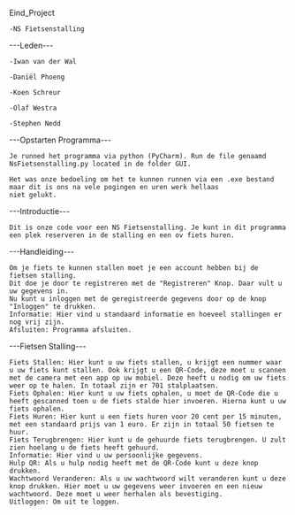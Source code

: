 Eind_Project

    -NS Fietsenstalling

---Leden---

    -Iwan van der Wal

    -Daniël Phoeng

    -Koen Schreur

    -Olaf Westra

    -Stephen Nedd

---Opstarten Programma---

    Je runned het programma via python (PyCharm). Run de file genaamd NsFietsenstalling.py located in de folder GUI.
    
    Het was onze bedoeling om het te kunnen runnen via een .exe bestand maar dit is ons na vele pogingen en uren werk hellaas
    niet gelukt.
    
---Introductie---

    Dit is onze code voor een NS Fietsenstalling. Je kunt in dit programma een plek reserveren in de stalling en een ov fiets huren.

---Handleiding---

    Om je fiets te kunnen stallen moet je een account hebben bij de fietsen stalling.
    Dit doe je door te registreren met de "Registreren" Knop. Daar vult u uw gegevens in.
    Nu kunt u inloggen met de geregistreerde gegevens door op de knop "Inloggen" te drukken.
    Informatie: Hier vind u standaard informatie en hoeveel stallingen er nog vrij zijn.
    Afsluiten: Programma afsluiten.

---Fietsen Stalling---

    Fiets Stallen: Hier kunt u uw fiets stallen, u krijgt een nummer waar u uw fiets kunt stallen. Ook krijgt u een QR-Code, deze moet u scannen met de camera met een app op uw mobiel. Deze heeft u nodig om uw fiets weer op te halen. In totaal zijn er 701 stalplaatsen.
    Fiets Ophalen: Hier kunt u uw fiets ophalen, u moet de QR-Code die u heeft gescanned toen u de fiets stalde hier invoeren. Hierna kunt u uw fiets ophalen. 
    Fiets Huren: Hier kunt u een fiets huren voor 20 cent per 15 minuten, met een standaard prijs van 1 euro. Er zijn in totaal 50 fietsen te huur.
    Fiets Terugbrengen: Hier kunt u de gehuurde fiets terugbrengen. U zult zien hoelang u de fiets heeft gehuurd.
    Informatie: Hier vind u uw persoonlijke gegevens. 
    Hulp QR: Als u hulp nodig heeft met de QR-Code kunt u deze knop drukken.
    Wachtwoord Veranderen: Als u uw wachtwoord wilt veranderen kunt u deze knop drukken. Hier moet u uw gegevens weer invoeren en een nieuw wachtwoord. Deze moet u weer herhalen als bevestiging.
    Uitloggen: Om uit te loggen.
